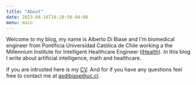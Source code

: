 ```yaml
---
title: "About"
date: 2023-04-16T16:28:50-04:00
menu: main
---
```


Welcome to my blog, my name is Alberto Di Biase and I'm biomedical engineer from
Pontificia Universidad Católica de Chile working a the Millennium Institute for
Intelligent Healthcare Engineer ([iHealth](http://i-health.cl/en/)). In this
blog I write about artificial intelligence, math and healthcare.

If you are intrusted here is my [CV](https://github.com/tito21/resume/raw/main/CV.pdf).
And for if you have any questions feel free to contact me at asdibiase@uc.cl.

